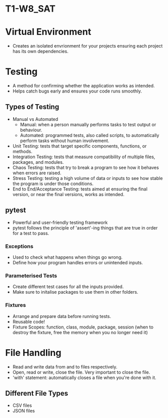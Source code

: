 # T1-W8_SAT

# Virtual Environment
- Creates an isolated envrionment for your projects ensuring each project has its own dependencies. 

# Testing
- A method for confirming whether the application works as intended. 
- Helps catch bugs early and ensures your code runs smoothly. 

## Types of Testing
- Manual vs Automated
	- Manual: when a person manually performs tasks to test output or behaviour. 
	- Automated: programmed tests, also called scripts, to automatically perform tasks without human involvement. 
- Unit Testing: tests that target specific components, functions, or methods. 
- Integration Testing: tests that measure compatibility of multiple files, packages, and modules. 
- Chaos Testing: tests that try to break a program to see how it behaves when errors are raised. 
- Stress Testing: testing a high volume of data or inputs to see how stable the program is under those conditions. 
- End to End/Acceptance Testing: tests aimed at ensuring the final version, or near the final versions, works as intended. 

## pytest
- Powerful and user-friendly testing framework
- pytest follows the principle of 'assert'-ing things that are true in order for a test to pass. 

### Exceptions
- Used to check what happens when things go wrong. 
- Define how your program handles errors or unintended inputs. 

### Parameterised Tests
- Create different test cases for all the inputs provided. 
- Make sure to initalise packages to use them in other folders. 

### Fixtures
- Arrange and prepare data before running tests.
- Reusable code! 
- Fixture Scopes: function, class, module, package, session (when to destroy the fixture, free the memory when you no longer need it)

# File Handling 
- Read and write data from and to files respectively. 
- Open, read or write, close the file. Very important to close the file. 
- 'with' statement: automatically closes a file when you're done with it.

## Different File Types
- CSV files
- JSON files

